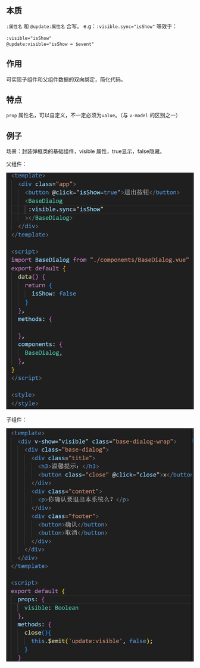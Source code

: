 
## 本质

`:属性名` 和 `@update:属性名` 合写。
e.g：`:visible.sync="isShow"` 等效于：
```
:visible="isShow"
@update:visible="isShow = $event"
```


## 作用

可实现子组件和父组件数据的双向绑定，简化代码。

## 特点

`prop` 属性名，可以自定义，不一定必须为`value`。（与 `v-model` 的区别之一）


## 例子

场景：封装弹框类的基础组件，visible 属性，true显示，false隐藏。

父组件：

![](../../img/Pasted%20image%2020250309160927.png)


子组件：

![](../../img/Pasted%20image%2020250309160958.png)

